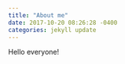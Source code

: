 ```yaml
---
title: "About me"
date: 2017-10-20 08:26:28 -0400
categories: jekyll update
---
```

Hello everyone!

